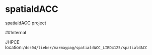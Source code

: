 # spatialdACC
spatialdACC project

##Internal

JHPCE location:`/dcs04/lieber/marmaypag/spatialdACC_LIBD4125/spatialdACC`
